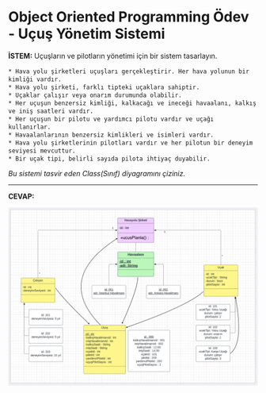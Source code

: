 # Object Oriented Programming Ödev - Uçuş Yönetim Sistemi

**İSTEM:** Uçuşların ve pilotların yönetimi için bir sistem tasarlayın.

    * Hava yolu şirketleri uçuşları gerçekleştirir. Her hava yolunun bir kimliği vardır.
    * Hava yolu şirketi, farklı tipteki uçaklara sahiptir.
    * Uçaklar çalışır veya onarım durumunda olabilir.
    * Her uçuşun benzersiz kimliği, kalkacağı ve ineceği havaalanı, kalkış ve iniş saatleri vardır.
    * Her uçuşun bir pilotu ve yardımcı pilotu vardır ve uçağı kullanırlar.
    * Havaalanlarının benzersiz kimlikleri ve isimleri vardır.
    * Hava yolu şirketlerinin pilotları vardır ve her pilotun bir deneyim seviyesi mevcuttur.
    * Bir uçak tipi, belirli sayıda pilota ihtiyaç duyabilir.

_Bu sistemi tasvir eden Class(Sınıf) diyagramını çiziniz._

---
**CEVAP:**

![UML Diagram](oop_odev3.png)